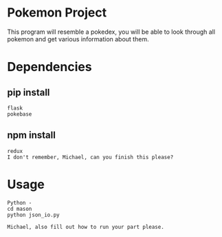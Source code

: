 # Pokemon Project
This program will resemble a pokedex, you will be able to look through all pokemon
and get various information about them.

# Dependencies
## pip install
```
flask
pokebase
```
## npm install
```
redux
I don't remember, Michael, can you finish this please?
```
# Usage
```
Python -
cd mason
python json_io.py

Michael, also fill out how to run your part please.
```
